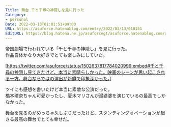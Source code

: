 ```yaml
---
Title: 舞台 千と千尋の神隠しを見に行った
Category:
- personal
Date: 2022-03-13T01:01:51+09:00
URL: https://asuforce.hatenablog.com/entry/2022/03/13/010151
EditURL: https://blog.hatena.ne.jp/asuforcegt/asuforce.hatenablog.com/atom/entry/13574176438072318105
---
```


帝国劇場で行われている「千と千尋の神隠し」を見に行った。  
作品自体かなり大好きでとても楽しみにしていた。  

[https://twitter.com/asuforce/status/1502637817784020999:embed#千と千尋の神隠し見てきたけど、本当に素晴らしかった。映画のシーンが思い起こされる一方、舞台ならではの演出が新鮮で印象深かった。]

ツイにも感想を書いたけど本当に素敵な公演だった。  
橋本環奈ちゃん可愛かったし、夏木マリさんが湯婆婆を演じているの最高でしかなかった。  

舞台を見るのがめっちゃ久しぶりだったけど、スタンディングオベーションが起きる最高の舞台でとても幸せだ。
